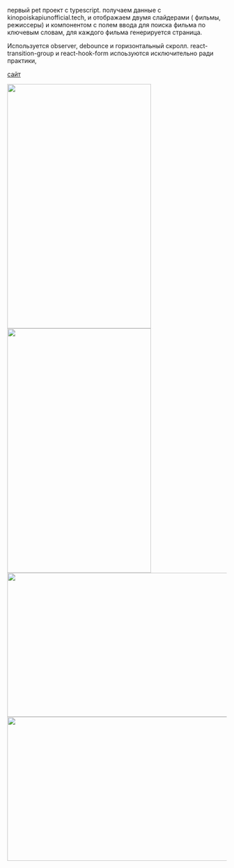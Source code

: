 первый pet проект с typescript. 
получаем данные с kinopoiskapiunofficial.tech, и отображаем двумя слайдерами ( фильмы, режиссеры) и компонентом с полем ввода для поиска фильма по ключевым словам,
для каждого фильма генерируется страница.

Используется observer, debounce и горизонтальный скролл. 
react-transition-group и react-hook-form испоьзуются исключительно ради практики, 

[сайт](https://duremarduremar.github.io/my-typescript/) <br/>


<span>
<img src="https://s597sas.storage.yandex.net/rdisk/4f14559ae1d2d6e7d60f5e0f6961f4b440ec8c5df67e7285f3d07c35c19dcf04/60e10c6e/hr6EOoOySaVlKHulgMjFSFVrozF_C4vG4w-eVV7eacTBM4zc5C_xROmgf6_GRK0BYB0jgoyda1Fzo0WOPKtwxw==?uid=27160728&filename=my-typescript_1adap.jpeg&disposition=inline&hash=&limit=0&content_type=image%2Fjpeg&owner_uid=27160728&fsize=147286&hid=1ed62352a8300a2552c0217ceaba850b&media_type=image&tknv=v2&etag=f6b4c409af913a4b68f3220beb97bb25&rtoken=m4xMLSU6xSV3&force_default=yes&ycrid=na-cdcfcd39746e48dd9c83a7157f68b3c0-downloader15f&ts=5c641f7e97780&s=0536c49057bb473f38bce57eeaf23892c02a21284c9dec688ebdcda4f7f4332f&pb=U2FsdGVkX1-w8zoY5v22iymFQpnUEDfiI43l72h0C_lQnaloZpGvKrX8jgMPzz5g_7bNYjV1IbtAP9yf4iCIlLJR7uut63BPB4o3cXkAZok" width=330 height=560>
<img src="https://s103vla.storage.yandex.net/rdisk/ebb88a743558f6ab2ebd327606de5fa512d1e2dbbb0e2145b3f24e32bb6cfe16/60e10d06/hr6EOoOySaVlKHulgMjFSPl0N3fVeovw64ZNsXQyaM6FbV_BnnyHgVBWzrad5m9yLIWg1A-aZdKhfN2EhJYGDQ==?uid=27160728&filename=my-typescript_2adap.jpeg&disposition=inline&hash=&limit=0&content_type=image%2Fjpeg&owner_uid=27160728&fsize=193769&hid=a94ae1c1ed483de691ddce0caf4e41c5&media_type=image&tknv=v2&etag=f2ccdd9ae8ece0d54616cc5431e75524&rtoken=HlRvPXdL6qG3&force_default=yes&ycrid=na-a825d49d7054f45ac703ceb7fa366e30-downloader13e&ts=5c64200f8cd80&s=53aab55cfad362626e08e3f7d3f30d772b918f00eb245db62e49e3410c1bc60f&pb=U2FsdGVkX1_xAT1W6TV618Y5UJJodSpgkMZyjcl8BEk8yvR9FbhtFgwyUiFF038STGXicaujw4PMM5Kj_XESFVh6cR5RSNSxfzFCXkfM2tY" width=330 height=560>
</span>

<img src="https://s214vla.storage.yandex.net/rdisk/927cc72d53191e24b4ed59433f3abb14c56bd7fb77852feb34e9c49164780058/60e10d59/hr6EOoOySaVlKHulgMjFSAGZb2VYNjYm0eQ1CKjXxR_NFTVXbEdrWipslFfpJdr798gBI8ofk6kb04QYqIbtbg==?uid=27160728&filename=my-typescript_1dec.png&disposition=inline&hash=&limit=0&content_type=image%2Fpng&owner_uid=27160728&fsize=162608&hid=b34352e991999e1ccb83f63a9ccecd2b&media_type=image&tknv=v2&etag=a7e1210a5534f61ecbbe628023dffe37&rtoken=CQsT5bdGorUd&force_default=yes&ycrid=na-5a0929123c01a008f37ae5344f47a0e5-downloader13e&ts=5c64205eb4840&s=6cb0b821b5f8797f48b2440c5a5ab6afc27488b1df105ef015f074d45d297bcf&pb=U2FsdGVkX1_3IhJ4-NX5NSR_iBLNlc78ElVUxrZI8ZjWfKQqkCrALThFbSlL256vmET_iMYnjbVdTSjwpxKebYl5tL4XEoejcgC-yUdFxOg" width=660 height=330>
<img src="https://s187vla.storage.yandex.net/rdisk/60cbfea553dcaf74d0f7260556491de0cd74293c195d606aee70d25b2cfc8dde/60e10dc8/hr6EOoOySaVlKHulgMjFSO5dtxHY5kDrQ68fII2D7QgJg2Fu8gw55qawkKsdbqwGV0LuJLPhUdobBKPUMlcP1Q==?uid=27160728&filename=my-typescript_2dec.png&disposition=inline&hash=&limit=0&content_type=image%2Fpng&owner_uid=27160728&fsize=95122&hid=c22479296ba4bd9fa2b5389c77b08bb7&media_type=image&tknv=v2&etag=72232880450d51f34598affdd27263c3&rtoken=P652qxnWUiqU&force_default=yes&ycrid=na-aca463b6e72fc68b5d692a9cf3e45c5e-downloader13e&ts=5c6420c890200&s=fbb055ce6615bbf618a512c14aacd8083e25949a883065c03c14ca3c0b28a0c5&pb=U2FsdGVkX1-eFEITrhlHrRfavUEy0_dOmGbd6TEGouiRDaV80_n0VBY0gnvliZHgUxwth_kGB8iJd6y6pPpjTJgH5fgF1dDybAct4BXrTsA" width=660 height=330>
